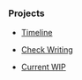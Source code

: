 ---
---

### Projects

* [Timeline](timeline/index.html)

* [Check Writing](katas/string-calculator.js)

* [Current WIP](pub/index.html)